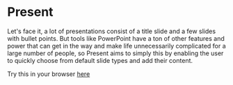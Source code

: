 # Present
Let's face it, a lot of presentations consist of a title slide and a few slides with bullet points. But tools like PowerPoint have a ton of other features and power that can get in the way and make life unnecessarily complicated for a large number of people, so Present aims to simply this by enabling the user to quickly choose from default slide types and add their content.

Try this in your browser [here](https://reubwa.github.io/present/)
